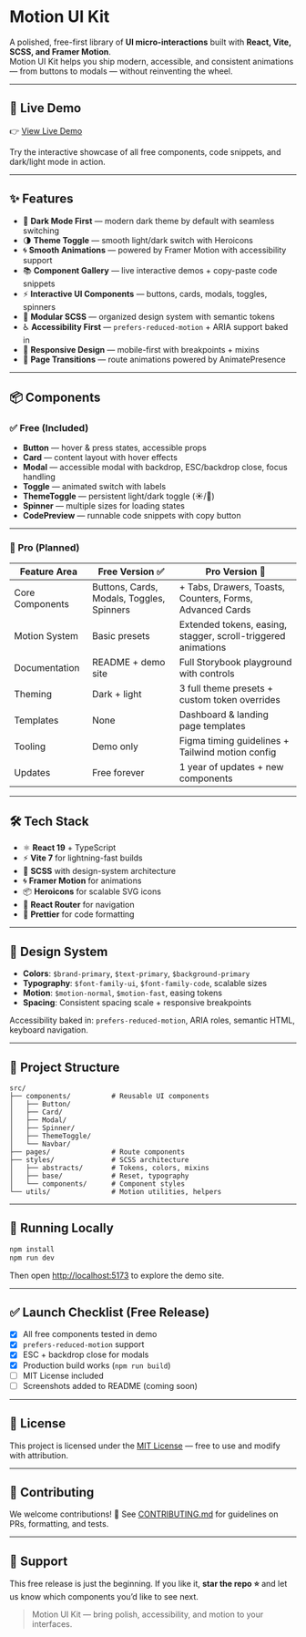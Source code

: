 # Motion UI Kit

A polished, free-first library of **UI micro-interactions** built with **React, Vite, SCSS, and Framer Motion**.  
Motion UI Kit helps you ship modern, accessible, and consistent animations — from buttons to modals — without reinventing the wheel.

---

## 🚀 Live Demo

👉 [View Live Demo](https://motion.sebastiangonzalez.design/)

Try the interactive showcase of all free components, code snippets, and dark/light mode in action.

---

## ✨ Features

- 🎨 **Dark Mode First** — modern dark theme by default with seamless switching
- 🌗 **Theme Toggle** — smooth light/dark switch with Heroicons
- 🌀 **Smooth Animations** — powered by Framer Motion with accessibility support
- 📚 **Component Gallery** — live interactive demos + copy-paste code snippets
- ⚡ **Interactive UI Components** — buttons, cards, modals, toggles, spinners
- 🧩 **Modular SCSS** — organized design system with semantic tokens
- ♿ **Accessibility First** — `prefers-reduced-motion` + ARIA support baked in
- 📱 **Responsive Design** — mobile-first with breakpoints + mixins
- 🔄 **Page Transitions** — route animations powered by AnimatePresence

---

## 📦 Components

### ✅ Free (Included)

- **Button** — hover & press states, accessible props
- **Card** — content layout with hover effects
- **Modal** — accessible modal with backdrop, ESC/backdrop close, focus handling
- **Toggle** — animated switch with labels
- **ThemeToggle** — persistent light/dark toggle (☀️/🌙)
- **Spinner** — multiple sizes for loading states
- **CodePreview** — runnable code snippets with copy button

---

### 🚀 Pro (Planned)

| Feature Area    | Free Version ✅                           | Pro Version 🚀                                                |
| --------------- | ----------------------------------------- | ------------------------------------------------------------- |
| Core Components | Buttons, Cards, Modals, Toggles, Spinners | + Tabs, Drawers, Toasts, Counters, Forms, Advanced Cards      |
| Motion System   | Basic presets                             | Extended tokens, easing, stagger, scroll-triggered animations |
| Documentation   | README + demo site                        | Full Storybook playground with controls                       |
| Theming         | Dark + light                              | 3 full theme presets + custom token overrides                 |
| Templates       | None                                      | Dashboard & landing page templates                            |
| Tooling         | Demo only                                 | Figma timing guidelines + Tailwind motion config              |
| Updates         | Free forever                              | 1 year of updates + new components                            |

---

## 🛠️ Tech Stack

- ⚛️ **React 19** + TypeScript
- ⚡ **Vite 7** for lightning-fast builds
- 🎨 **SCSS** with design-system architecture
- 🌀 **Framer Motion** for animations
- 📦 **Heroicons** for scalable SVG icons
- 🔗 **React Router** for navigation
- 📝 **Prettier** for code formatting

---

## 🎨 Design System

- **Colors**: `$brand-primary`, `$text-primary`, `$background-primary`
- **Typography**: `$font-family-ui`, `$font-family-code`, scalable sizes
- **Motion**: `$motion-normal`, `$motion-fast`, easing tokens
- **Spacing**: Consistent spacing scale + responsive breakpoints

Accessibility baked in: `prefers-reduced-motion`, ARIA roles, semantic HTML, keyboard navigation.

---

## 📁 Project Structure

```
src/
├── components/          # Reusable UI components
│   ├── Button/
│   ├── Card/
│   ├── Modal/
│   ├── Spinner/
│   ├── ThemeToggle/
│   └── Navbar/
├── pages/               # Route components
├── styles/              # SCSS architecture
│   ├── abstracts/       # Tokens, colors, mixins
│   ├── base/            # Reset, typography
│   └── components/      # Component styles
└── utils/               # Motion utilities, helpers
```

---

## 🧪 Running Locally

```bash
npm install
npm run dev
```

Then open [http://localhost:5173](http://localhost:5173) to explore the demo site.

---

## ✅ Launch Checklist (Free Release)

- [x] All free components tested in demo
- [x] `prefers-reduced-motion` support
- [x] ESC + backdrop close for modals
- [x] Production build works (`npm run build`)
- [ ] MIT License included
- [ ] Screenshots added to README (coming soon)

---

## 📜 License

This project is licensed under the [MIT License](./LICENSE) — free to use and modify with attribution.

---

## 🤝 Contributing

We welcome contributions! 🎉 See [CONTRIBUTING.md](./CONTRIBUTING.md) for guidelines on PRs, formatting, and tests.

---

## 🙋 Support

This free release is just the beginning. If you like it, **star the repo ⭐** and let us know which components you’d like to see next.

> Motion UI Kit — bring polish, accessibility, and motion to your interfaces.
